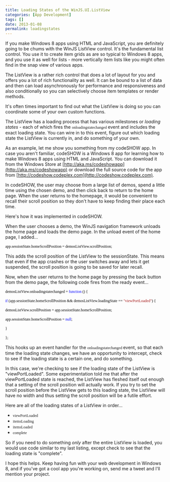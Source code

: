 ```yaml
---
title: Loading States of the WinJS.UI.ListView
categories: [App Development]
tags: []
date: 2013-01-08
permalink: loadingstates
---
```


If you make Windows 8 apps using HTML and JavaScript, you are definitely going to be chums with the WinJS ListView control. It&#39;s the fundamental list control. You use it to create item grids as are so typical to Windows 8 apps, and you use it as well for lists - more vertically item lists like you might often find in the snap view of various apps.


The ListView is a rather rich control that does a lot of layout for you and offers you a lot of rich functionality as well. It can be bound to a list of data and then can load asynchronously for performance and responsiveness and also conditionally so you can selectively choose item templates or render methods.

It&#39;s often times important to find out what the ListView is doing so you can coordinate some of your own custom functions.

The ListView has a loading process that has various milestones or _loading states_ - each of which fires the <span style="font-size: 9pt;"><span style="font-family: Consolas;">onloadingstatechanged</span> </span>event and includes the exact loading state. You can wire in to this event, figure out which loading state the ListView is currently in, and do something of your own.

As an example, let me show you something from my codeSHOW app. In case you aren&#39;t familiar, codeSHOW is a Windows 8 app for learning how to make Windows 8 apps using HTML and JavaScript. You can download it from the Windows Store at [http://aka.ms/codeshowapp](http://aka.ms/codeshowapp) or download the full source code for the app from [http://codeshow.codeplex.com](http://codeshow.codeplex.com).

In codeSHOW, the user may choose from a large list of demos, spend a little time using the chosen demo, and then click back to return to the home page. When the user returns to the homepage, it would be convenient to recall their scroll position so they don&#39;t have to keep finding their place each time.

Here&#39;s how it was implemented in codeSHOW.

When the user chooses a demo, the WinJS navigation framework unloads the home page and loads the demo page. In the unload event of the home page, I added...

<span style="color: black; font-family: Consolas; font-size: 9pt;">app.sessionState.homeScrollPosition = demosListView.scrollPosition; </span>

This adds the scroll position of the ListView to the sessionState. This means that even if the app crashes or the user switches away and lets it get suspended, the scroll position is going to be saved for later recall.

Now, when the user returns to the home page by pressing the back button from the demo page, the following code fires from the ready event...

<span style="color: black; font-family: Consolas; font-size: 9pt;">demosListView.onloadingstatechanged = <span style="color: blue;">function<span style="color: black;"> () {</span></span></span>

<span style="color: black; font-family: Consolas; font-size: 9pt;">    <span style="color: blue;">if<span style="color: black;"> (app.sessionState.homeScrollPosition </span></span></span><span style="color: black; font-family: Consolas; font-size: 9pt;">&amp;&amp; demosListView.loadingState == <span style="color: rgb(163, 21, 21);">"viewPortLoaded"<span style="color: black;">) {</span></span></span>

<span style="color: black; font-family: Consolas; font-size: 9pt;">        demosListView.scrollPosition = app.sessionState.homeScrollPosition;</span>

<span style="color: black; font-family: Consolas; font-size: 9pt;">        app.sessionState.homeScrollPosition = <span style="color: blue;">null<span style="color: black;">;</span></span></span>

<span style="color: black; font-family: Consolas; font-size: 9pt;">    }</span>

<span style="color: black; font-family: Consolas; font-size: 9pt;">}; </span>

This hooks up an event handler for the <span style="font-family: Consolas; font-size: 9pt;">onloadingstatechanged </span>event, so that each time the loading state changes, we have an opportunity to intercept, check to see if the loading state is a certain one, and do something.

In this case, we&#39;re checking to see if the loading state of the ListView is "viewPortLoaded". Some experimentation told me that after the viewPortLoaded state is reached, the ListView has fleshed itself out enough that a setting of the scroll position will actually work. If you try to set the scroll position before the ListView gets to this loading state, the ListView will have no width and thus setting the scroll position will be a futile effort.

Here are all of the loading states of a ListView in order...

*   <span style="font-family: Consolas; font-size: 9pt;">viewPortLoaded </span>
*   <span style="font-family: Consolas; font-size: 9pt;">itemsLoading </span>
*   <span style="font-family: Consolas; font-size: 9pt;">itemsLoaded </span>
*   <span style="font-family: Consolas; font-size: 9pt;">complete </span>

So if you need to do something _only_ after the entire ListView is loaded, you would use code similar to my last listing, except check to see that the loading state is "complete".

I hope this helps. Keep having fun with your web development in Windows 8, and if you&#39;ve got a cool app you&#39;re working on, send me a tweet and I&#39;ll mention your project.